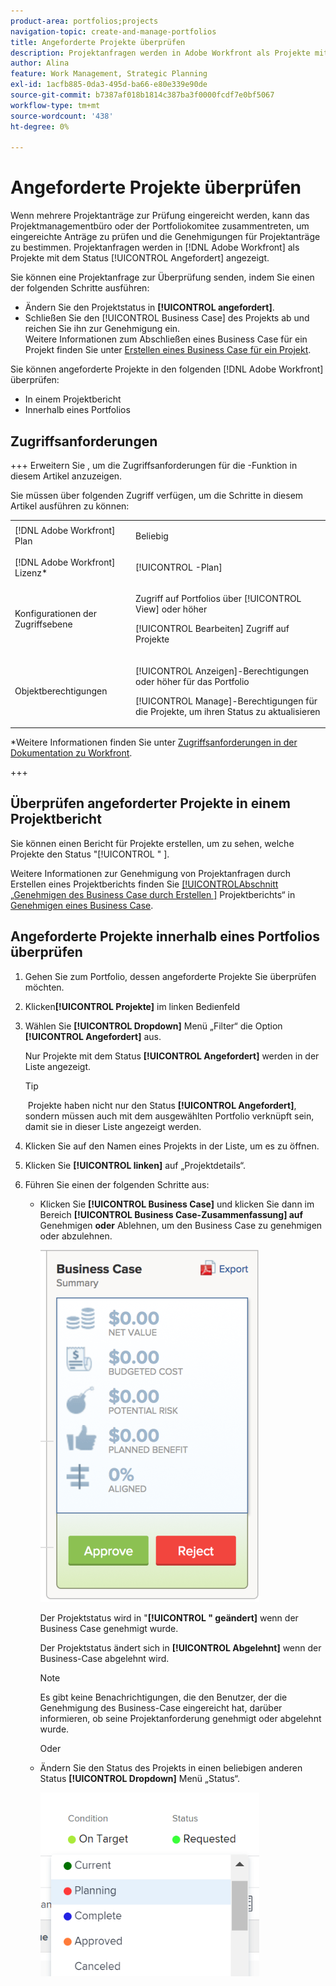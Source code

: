 ```yaml
---
product-area: portfolios;projects
navigation-topic: create-and-manage-portfolios
title: Angeforderte Projekte überprüfen
description: Projektanfragen werden in Adobe Workfront als Projekte mit dem Status [!UICONTROL Angefordert] angezeigt. In diesem Artikel wird beschrieben, wie Sie Projektanfragen überprüfen können.
author: Alina
feature: Work Management, Strategic Planning
exl-id: 1acfb885-0da3-495d-ba66-e80e339e90de
source-git-commit: b7387af018b1814c387ba3f0000fcdf7e0bf5067
workflow-type: tm+mt
source-wordcount: '438'
ht-degree: 0%

---
```


# Angeforderte Projekte überprüfen

Wenn mehrere Projektanträge zur Prüfung eingereicht werden, kann das Projektmanagementbüro oder der Portfoliokomitee zusammentreten, um eingereichte Anträge zu prüfen und die Genehmigungen für Projektanträge zu bestimmen. Projektanfragen werden in [!DNL Adobe Workfront] als Projekte mit dem Status [!UICONTROL Angefordert] angezeigt.

Sie können eine Projektanfrage zur Überprüfung senden, indem Sie einen der folgenden Schritte ausführen:

* Ändern Sie den Projektstatus in **[!UICONTROL angefordert]**.
* Schließen Sie den [!UICONTROL Business Case] des Projekts ab und reichen Sie ihn zur Genehmigung ein.\
   Weitere Informationen zum Abschließen eines Business Case für ein Projekt finden Sie unter [Erstellen eines Business Case für ein Projekt](../../../manage-work/projects/define-a-business-case/create-business-case.md).

Sie können angeforderte Projekte in den folgenden [!DNL Adobe Workfront] überprüfen:

* In einem Projektbericht
* Innerhalb eines Portfolios

## Zugriffsanforderungen

+++ Erweitern Sie , um die Zugriffsanforderungen für die -Funktion in diesem Artikel anzuzeigen.

Sie müssen über folgenden Zugriff verfügen, um die Schritte in diesem Artikel ausführen zu können:

<table style="table-layout:auto"> 
 <col> 
 <col> 
 <tbody> 
  <tr> 
   <td role="rowheader">[!DNL Adobe Workfront] Plan</td> 
   <td><p>Beliebig</p> </td> 
  </tr> 
  <tr> 
   <td role="rowheader">[!DNL Adobe Workfront] Lizenz*</td> 
   <td> <p>[!UICONTROL -Plan] </p> </td> 
  </tr> 
  <tr> 
   <td role="rowheader">Konfigurationen der Zugriffsebene</td> 
   <td> <p>Zugriff auf Portfolios über [!UICONTROL View] oder höher</p> <p>[!UICONTROL Bearbeiten] Zugriff auf Projekte</p>  </td> 
  </tr> 
  <tr> 
   <td role="rowheader">Objektberechtigungen</td> 
   <td> <p>[!UICONTROL Anzeigen]-Berechtigungen oder höher für das Portfolio</p> <p>[!UICONTROL Manage]-Berechtigungen für die Projekte, um ihren Status zu aktualisieren</p>  </td> 
  </tr> 
 </tbody> 
</table>

*Weitere Informationen finden Sie unter [Zugriffsanforderungen in der Dokumentation zu Workfront](/help/quicksilver/administration-and-setup/add-users/access-levels-and-object-permissions/access-level-requirements-in-documentation.md).

+++

## Überprüfen angeforderter Projekte in einem Projektbericht

Sie können einen Bericht für Projekte erstellen, um zu sehen, welche Projekte den Status &quot;[!UICONTROL &quot; &#x200B;].

Weitere Informationen zur Genehmigung von Projektanfragen durch Erstellen eines Projektberichts finden Sie [[!UICONTROL &#x200B; Abschnitt „Genehmigen des Business Case durch Erstellen &#x200B;]](../../../manage-work/projects/define-a-business-case/approve-business-case.md#build-a-report) Projektberichts“ in [Genehmigen eines Business Case](../../../manage-work/projects/define-a-business-case/approve-business-case.md). 

## Angeforderte Projekte innerhalb eines Portfolios überprüfen

1. Gehen Sie zum Portfolio, dessen angeforderte Projekte Sie überprüfen möchten.
1. Klicken&#x200B;**[!UICONTROL Projekte]** im linken Bedienfeld
1. Wählen Sie **[!UICONTROL Dropdown]** Menü „Filter“ die Option **[!UICONTROL Angefordert]** aus.

   Nur Projekte mit dem Status **[!UICONTROL Angefordert]** werden in der Liste angezeigt.

   >[!TIP]
   >
   > Projekte haben nicht nur den Status **[!UICONTROL Angefordert]**, sondern müssen auch mit dem ausgewählten Portfolio verknüpft sein, damit sie in dieser Liste angezeigt werden.

1. Klicken Sie auf den Namen eines Projekts in der Liste, um es zu öffnen.
1. Klicken Sie **[!UICONTROL linken]** auf „Projektdetails“.
1. Führen Sie einen der folgenden Schritte aus:

   * Klicken Sie **[!UICONTROL Business Case]** und klicken Sie dann im Bereich **[!UICONTROL Business Case-Zusammenfassung] auf** Genehmigen **oder** Ablehnen, um den Business Case zu genehmigen oder abzulehnen.

     ![approve_or_ject_business_case.png](assets/approve-or-reject-business-case-350x563.png)

     Der Projektstatus wird in &quot;**[!UICONTROL &quot; geändert]** wenn der Business Case genehmigt wurde.

     Der Projektstatus ändert sich in **[!UICONTROL Abgelehnt]** wenn der Business-Case abgelehnt wird.

     >[!NOTE]
     >
     >Es gibt keine Benachrichtigungen, die den Benutzer, der die Genehmigung des Business-Case eingereicht hat, darüber informieren, ob seine Projektanforderung genehmigt oder abgelehnt wurde. 

     Oder

   * Ändern Sie den Status des Projekts in einen beliebigen anderen Status **[!UICONTROL Dropdown]** Menü „Status“.

     ![Ändern des Projektstatus aus der Dropdown-Liste](assets/project-status-change-from-drop-down-in-header-nwe-350x294.png)
 

 
